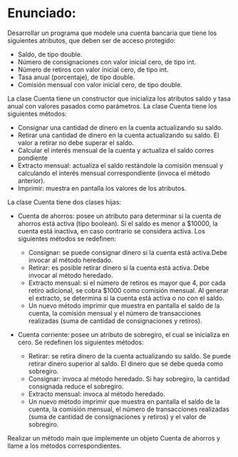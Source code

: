 # Enunciado:

Desarrollar un programa que modele una cuenta bancaria que tiene los siguientes atributos, que deben ser de acceso protegido:

* Saldo, de tipo double.
* Número de consignaciones con valor inicial cero, de tipo int.
* Número de retiros con valor inicial cero, de tipo int.
* Tasa anual (porcentaje), de tipo double.
* Comisión mensual con valor inicial cero, de tipo double.

 La clase Cuenta tiene un constructor que inicializa los atributos saldo y tasa anual con valores pasados como parámetros. La clase Cuenta tiene los siguientes métodos:

* Consignar una cantidad de dinero en la cuenta actualizando su saldo.
* Retirar una cantidad de dinero en la cuenta actualizando su saldo. El valor a retirar no debe superar el saldo.
* Calcular el interés mensual de la cuenta y actualiza el saldo corres pondiente
* Extracto mensual: actualiza el saldo restándole la comisión mensual y calculando el interés mensual correspondiente (invoca el método anterior).
* Imprimir: muestra en pantalla los valores de los atributos.

La clase Cuenta tiene dos clases hijas:
* Cuenta de ahorros: posee un atributo para determinar si la cuenta de ahorros está activa (tipo boolean). Si el saldo es menor a $10000, la cuenta está inactiva, en caso contrario se considera activa. Los siguientes métodos se redefinen:
  - Consignar: se puede consignar dinero si la cuenta está activa.Debe invocar al método heredado.
  - Retirar: es posible retirar dinero si la cuenta está activa. Debe invocar al método heredado.
  - Extracto mensual: si el número de retiros es mayor que 4, por cada retiro adicional, se cobra $1000 como comisión mensual. Al generar el extracto, se determina si la cuenta está activa o no con el saldo.
  - Un nuevo método imprimir que muestra en pantalla el saldo de la cuenta, la comisión mensual y el número de transacciones realizadas (suma de cantidad de consignaciones y retiros).

* Cuenta corriente: posee un atributo de sobregiro, el cual se inicializa en cero. Se redefinen los siguientes métodos:
  - Retirar: se retira dinero de la cuenta actualizando su saldo. Se puede retirar dinero superior al saldo. El dinero que se debe queda como sobregiro.
  - Consignar: invoca al método heredado. Si hay sobregiro, la cantidad consignada reduce el sobregiro.
  - Extracto mensual: invoca al método heredado.
  - Un nuevo método imprimir que muestra en pantalla el saldo de la cuenta, la comisión mensual, el número de transacciones realizadas (suma de cantidad de consignaciones y retiros) y el valor de sobregiro.

Realizar un método main que implemente un objeto Cuenta de ahorros y llame a los métodos correspondientes.

